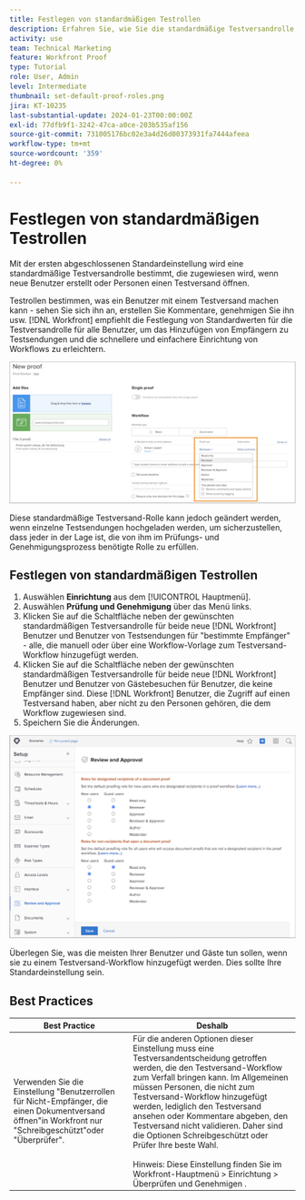 ```yaml
---
title: Festlegen von standardmäßigen Testrollen
description: Erfahren Sie, wie Sie die standardmäßige Testversandrolle festlegen, die zugewiesen wird, wenn neue Benutzer erstellt werden oder Personen einen Testversand öffnen .
activity: use
team: Technical Marketing
feature: Workfront Proof
type: Tutorial
role: User, Admin
level: Intermediate
thumbnail: set-default-proof-roles.png
jira: KT-10235
last-substantial-update: 2024-01-23T00:00:00Z
exl-id: 77dfb9f1-3242-47ca-a0ce-203b535af156
source-git-commit: 731005176bc02e3a4d26d00373931fa7444afeea
workflow-type: tm+mt
source-wordcount: '359'
ht-degree: 0%

---
```


# Festlegen von standardmäßigen Testrollen



Mit der ersten abgeschlossenen Standardeinstellung wird eine standardmäßige Testversandrolle bestimmt, die zugewiesen wird, wenn neue Benutzer erstellt oder Personen einen Testversand öffnen.

Testrollen bestimmen, was ein Benutzer mit einem Testversand machen kann - sehen Sie sich ihn an, erstellen Sie Kommentare, genehmigen Sie ihn usw. [!DNL Workfront] empfiehlt die Festlegung von Standardwerten für die Testversandrolle für alle Benutzer, um das Hinzufügen von Empfängern zu Testsendungen und die schnellere und einfachere Einrichtung von Workflows zu erleichtern.

![Testversandrollen können beim Hochladen eines Testversands ausgewählt werden](assets/proof-system-setups-proof-role-example.png)

Diese standardmäßige Testversand-Rolle kann jedoch geändert werden, wenn einzelne Testsendungen hochgeladen werden, um sicherzustellen, dass jeder in der Lage ist, die von ihm im Prüfungs- und Genehmigungsprozess benötigte Rolle zu erfüllen.


## Festlegen von standardmäßigen Testrollen

1. Auswählen **Einrichtung** aus dem [!UICONTROL Hauptmenü].
1. Auswählen **Prüfung und Genehmigung** über das Menü links.
1. Klicken Sie auf die Schaltfläche neben der gewünschten standardmäßigen Testversandrolle für beide neue [!DNL Workfront] Benutzer und Benutzer von Testsendungen für &quot;bestimmte Empfänger&quot; - alle, die manuell oder über eine Workflow-Vorlage zum Testversand-Workflow hinzugefügt werden.
1. Klicken Sie auf die Schaltfläche neben der gewünschten standardmäßigen Testversandrolle für beide neue [!DNL Workfront] Benutzer und Benutzer von Gästebesuchen für Benutzer, die keine Empfänger sind. Diese [!DNL Workfront] Benutzer, die Zugriff auf einen Testversand haben, aber nicht zu den Personen gehören, die dem Workflow zugewiesen sind.
1. Speichern Sie die Änderungen.

![Überprüfungs- und Genehmigungseinstellungen in Workfront](assets/proof-system-setups-workfront-defaults.png)

Überlegen Sie, was die meisten Ihrer Benutzer und Gäste tun sollen, wenn sie zu einem Testversand-Workflow hinzugefügt werden. Dies sollte Ihre Standardeinstellung sein.

## Best Practices

| Best Practice | Deshalb |
|---|---|
| Verwenden Sie die Einstellung &quot;Benutzerrollen für Nicht-Empfänger, die einen Dokumentversand öffnen&quot;in Workfront nur &quot;Schreibgeschützt&quot;oder &quot;Überprüfer&quot;. | Für die anderen Optionen dieser Einstellung muss eine Testversandentscheidung getroffen werden, die den Testversand-Workflow zum Verfall bringen kann. Im Allgemeinen müssen Personen, die nicht zum Testversand-Workflow hinzugefügt werden, lediglich den Testversand ansehen oder Kommentare abgeben, den Testversand nicht validieren. Daher sind die Optionen Schreibgeschützt oder Prüfer Ihre beste Wahl. <br> <br>Hinweis: Diese Einstellung finden Sie im Workfront-Hauptmenü > Einrichtung > Überprüfen und Genehmigen . |
